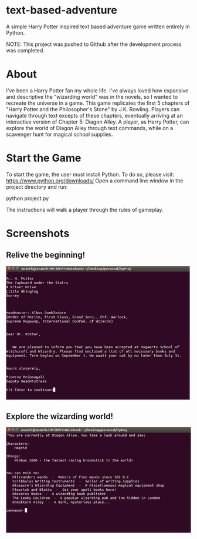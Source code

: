 # text-based-adventure
A simple Harry Potter inspired text based adventure game written entirely in Python.

NOTE: This project was pushed to Github after the development process was completed.

# About
I've been a Harry Potter fan my whole life. I've always loved how expansive and descriptive the "wizarding world" was in the novels,
so I wanted to recreate the universe in a game. This game replicates the first 5 chapters of "Harry Potter and the Philosopher's 
Stone" by J.K. Rowling. Players can navigate through text excepts of these chapters, eventually arriving at an interactive version
of Chapter 5: Diagon Alley. A player, as Harry Potter, can explore the world of Diagon Alley through text commands, while on a 
scavenger hunt for magical school supplies. 

# Start the Game
To start the game, the user must install Python. To do so, please visit: https://www.python.org/downloads/
Open a command line window in the project directory and run:

python project.py

The instructions will walk a player through the rules of gameplay.

# Screenshots
## Relive the beginning!
![alt text](/screenshots/hogwartsLetter.png?raw=true "Relive the Book!")

## Explore the wizarding world!
![alt text](/screenshots/diagonAlley.png?raw=true "Explore the World!")
